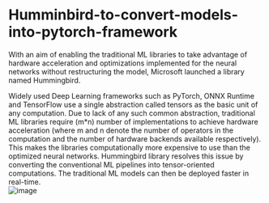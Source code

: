 # Humminbird-to-convert-models-into-pytorch-framework
 With an aim of enabling the traditional ML libraries to take advantage of hardware acceleration and optimizations implemented for the neural networks without restructuring the model, Microsoft launched a library named Hummingbird.</br>


Widely used Deep Learning frameworks such as PyTorch, ONNX Runtime and TensorFlow use a single abstraction called tensors as the basic unit of any computation. Due to lack of any such common abstraction, traditional ML libraries require (m*n) number of implementations to achieve hardware acceleration (where m and n denote the number of operators in the computation and the number of hardware backends available respectively). This makes the libraries computationally more expensive to use than the optimized neural networks. Hummingbird library resolves this issue by converting the conventional ML pipelines into tensor-oriented computations. The traditional ML models can then be deployed faster in real-time.</br>
![image](https://user-images.githubusercontent.com/67821036/141846880-be32efea-745c-4704-aa96-5c10df444008.png)
